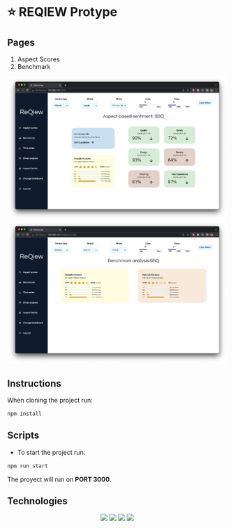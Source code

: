 # ⭐ REQIEW Protype 

## Pages

1. Aspect Scores
2. Benchmark

![alt text](./statista/images/aspects-page.png)
![alt text](./statista/images/benchmark-page.png)


## Instructions

When cloning the project run:
```bash
npm install
```
## Scripts

- To start the project run:
```bash
npm run start
```
The proyect will run on **PORT 3000**.

## Technologies

<p align="center">

<img src="https://img.shields.io/badge/-javascript-F7DF1E?&style=for-the-badge&logo=javascript&logoColor=black" />
<img src="https://img.shields.io/badge/-ReactJS-grey?&style=for-the-badge&logo=react&logoColor=61DAFB" />
<img src="https://img.shields.io/badge/HTML5-E34F26?style=for-the-badge&logo=html5&logoColor=white" />
<img src="https://img.shields.io/badge/-css3-1572B6?&style=for-the-badge&logo=css3&logoColor=white" />

</p>